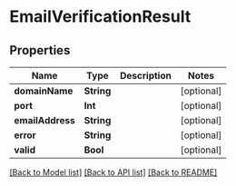 # EmailVerificationResult

## Properties
Name | Type | Description | Notes
------------ | ------------- | ------------- | -------------
**domainName** | **String** |  | [optional] 
**port** | **Int** |  | [optional] 
**emailAddress** | **String** |  | [optional] 
**error** | **String** |  | [optional] 
**valid** | **Bool** |  | [optional] 

[[Back to Model list]](../README#documentation-for-models) [[Back to API list]](../README#documentation-for-api-endpoints) [[Back to README]](../README)



